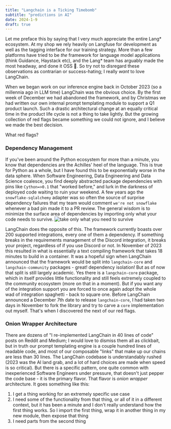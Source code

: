 ```yaml
---
title: "Langchain is a Ticking Timebomb"
subtitle: "predictions in AI"
date: 2024-1-9
draft: true
---
```


Let me preface this by saying that I very much appreciate the entire Lang* ecosystem. At my shop we rely heavily on Langfuse for development as well as the tagging interface for our training strategy. More than a few platforms have tried to be _the_ framework for language model applications (think Guidance, Haystack etc), and the Lang* team has arguably made the most headway, and done it OSS :metal:. So try not to disregard these observations as contrarian or success-hating; I really _want_ to love LangChain. 

When we began work on our inference engine back in October 2023 (so a millennia ago in LLM time) LangChain was the obvious choice. By the first week of December we had abandoned the framework, and by Christmas we had written our own internal prompt templating module to support a Q1 product launch. Such a drastic architectural change at an equally critical time in the product life cycle is not a thing to take lightly. But the growing collection of red flags became something we could not ignore, and I believe we made the best decision. 

What red flags?

### Dependency Management
If you've been around the Python ecosystem for more than a minute, you know that dependencies are the Achilles' heel of the language. This is true for Python as a whole, but I have found this to be exponentially worse in the data sphere. When Software Engineering, Data Engineering and Data Science coalesce, you find deeply abstracted package dependencies with pins like `Cython=>0.1` that "worked before," and lurk in the darkness of deployed code waiting to ruin your weekend. A few years ago the `snowflake-sqlalchemy` adapter was so often the source of surprise dependency failures that my team would comment `we're not snowflake` whenever a bad pin made it to a PR review. 
The general wisdom is to minimize the surface area of dependencies by importing only what your code needs to survive. 
![take only what you need to survive](https://y.yarn.co/84492e53-9f7f-42c3-a8c3-bd088fe3d7fe_text.gif)

LangChain does the opposite of this. The framework currently boasts over 200 supported integrations, every one of them a dependency. If something breaks in the requirements management of the Discord integration, it breaks your project, regardless of if you use Discord or not. 
In November of 2023 this resulted in what is essentially a text compiling framework that takes 18 minutes to build in a container. It was a hopeful sign when LangChain announced that the framework would be split into `langchain-core` and `langchain-community` packages - great! dependency isolation! But as of now that split is still largely academic. Yes there is a `langchain-core` package, which in itself provides little functionality and still feels extremely coupled to the community ecosystem (more on that in a moment). But if you want any of the integration support you are forced to once again adopt the whole wad of integration spaghetti - back to square one. Before LangChain announced a December 7th date to release `langchain-core`, I had taken two days in November to fork the library and try to carve a `core` implementation out myself. That's when I discovered the next of our red flags. 

### Onion Wrapper Architecture
There are dozens of "I re-implemented LangChain in 40 lines of code" posts on Reddit and Medium; I would love to dismiss them all as clickbait, but in truth our prompt templating engine is a couple hundred lines of readable code, and most of our composable "links" that make up our chains are less than 30 lines. 
The LangChain codebase is understandably rushed (2023 was the AI land grab, and a lot of hard choices are made when speed is so critical). But there is a specific pattern, one quite common with inexperienced Software Engineers under pressure, that doesn't just pepper the code base - it is the primary flavor. That flavor is _onion wrapper_ architecture. It goes something like this:
1. I get a thing working for an extremely specific use case
2. I need some of the functionality from that thing, or all of it in a different context, but it has been a minute and I don't really understand how the first thing works. So I import the first thing, wrap it in another thing in my new module, then expose that thing
3. I need parts from the second thing
<!--stackedit_data:
eyJoaXN0b3J5IjpbLTEyNzIzMjI4MTYsLTkzODQ4MDI4NywtMT
U1NzU4MjI3LDEyMTM0MzY2MzgsMTM4MjM2MzM0XX0=
-->